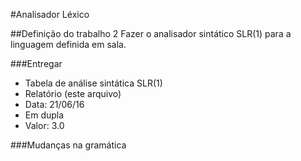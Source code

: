 #Analisador Léxico

##Definição do trabalho 2
Fazer o analisador sintático SLR(1) para a linguagem definida em sala.

###Entregar 
* Tabela de análise sintática SLR(1)
* Relatório (este arquivo)
* Data: 21/06/16
* Em dupla
* Valor: 3.0

###Mudanças na gramática
